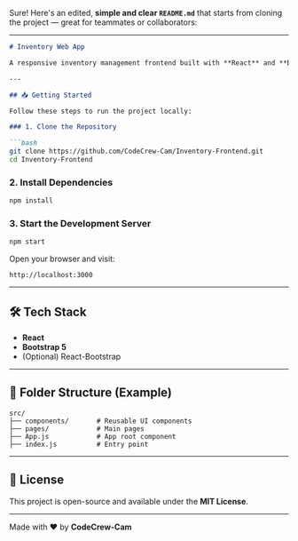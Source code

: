 Sure! Here's an edited, **simple and clear `README.md`** that starts from cloning the project — great for teammates or collaborators:

---

````markdown
# Inventory Web App

A responsive inventory management frontend built with **React** and **Bootstrap**.

---

## 📥 Getting Started

Follow these steps to run the project locally:

### 1. Clone the Repository

```bash
git clone https://github.com/CodeCrew-Cam/Inventory-Frontend.git
cd Inventory-Frontend
````

### 2. Install Dependencies

```bash
npm install
```

### 3. Start the Development Server

```bash
npm start
```

Open your browser and visit:

```
http://localhost:3000
```

---

## 🛠 Tech Stack

* **React**
* **Bootstrap 5**
* (Optional) React-Bootstrap

---

## 📁 Folder Structure (Example)

```
src/
├── components/       # Reusable UI components
├── pages/            # Main pages
├── App.js            # App root component
├── index.js          # Entry point
```

---

## 📄 License

This project is open-source and available under the **MIT License**.

---

Made with ❤️ by **CodeCrew-Cam**

```

